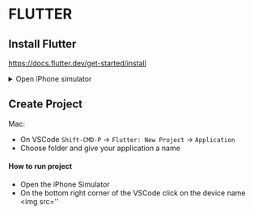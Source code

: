 # FLUTTER

## Install Flutter

https://docs.flutter.dev/get-started/install

<details>
	<summary>Open iPhone simulator</summary>
	`open -a Simulator`
</details>

## Create Project

Mac:

- On VSCode `Shift-CMD-P` -> `Flutter: New Project` -> `Application`
- Choose folder and give your application a name

#### How to run project

- Open the iPhone Simulator
- On the bottom right corner of the VSCode click on the device name <img src=''
